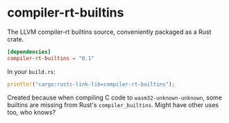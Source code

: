 # compiler-rt-builtins

The LLVM compiler-rt builtins source, conveniently packaged as a Rust crate.

```toml
[dependencies]
compiler-rt-builtins = "0.1"
```

In your `build.rs`:

```rust
println!("cargo:rustc-link-lib=compiler-rt-builtins");
```

Created because when compiling C code to `wasm32-unknown-unknown`, some builtins are missing from Rust's `compiler_builtins`. Might have other uses too, who knows?
